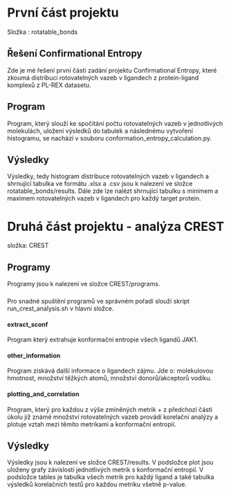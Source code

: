 # První část projektu
Složka : rotatable_bonds
## Řešení Confirmational Entropy
Zde je mé řešení první části zadání projektu Confirmational Entropy, které zkoumá distribuci rotovatelných vazeb v ligandech z protein-ligand komplexů z PL-REX datasetu.
## Program
Program, který slouží ke spočítání počtu rotovatelných vazeb v jednotlivých molekulách, uložení výsledků do tabulek a následnému vytvoření histogramu, se nachází v souboru conformation_entropy_calculation.py.
## Výsledky
Výsledky, tedy histogram distribuce rotovatelných vazeb v ligandech a shrnující tabulka ve formátu .xlsx a .csv jsou k nalezení ve složce rotatable_bonds/results. Dále zde lze nalézt shrnující tabulku s minimem a maximem rotovatelných vazeb v ligandech pro každý target protein.

# Druhá část projektu - analýza CREST
složka: CREST
## Programy
Programy jsou k nalezení ve složce CREST/programs. 
###
Pro snadné spuštění programů ve správném pořadí slouží skript run_crest_analysis.sh v hlavní složce.
#### extract_sconf
Program který extrahuje konformační entropie všech ligandů JAK1.
#### other_information
Program získává další informace o ligandech zájmu. Jde o: molekulovou hmotnost, množství těžkých atomů, množství donorů/akceptorů vodíku.
####  plotting_and_correlation
Program, který pro každou z výše zmíněných metrik + z předchozí části úkolu již známé množství rotovatelných vazeb provádí korelační analýzy a plotuje vztah mezi těmito metrikami a konformační entropií.


## Výsledky
Výsledky jsou k nalezení ve složce CREST/results. V podsložce plot jsou uloženy grafy závislostí jednotlivých metrik s konformační entropií. V podsložce tables je tabulka všech metrik pro každý ligand a také tabulka výsledků korelačních testů pro každou metriku všetně p-value.

